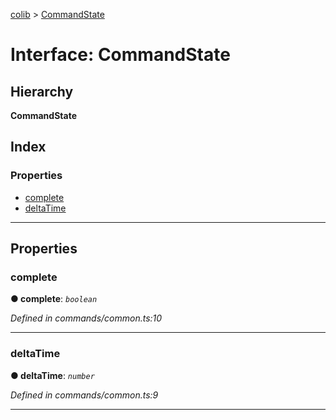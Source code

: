 [colib](../README.md) > [CommandState](../interfaces/commandstate.md)

# Interface: CommandState

## Hierarchy

**CommandState**

## Index

### Properties

- [complete](commandstate.md#markdown-header-complete)
- [deltaTime](commandstate.md#markdown-header-deltaTime)

---

## Properties

### complete

**● complete**: _`boolean`_

_Defined in commands/common.ts:10_

---

### deltaTime

**● deltaTime**: _`number`_

_Defined in commands/common.ts:9_

---
